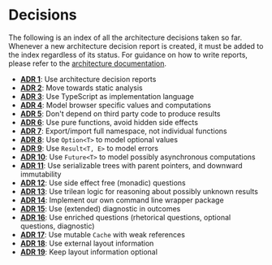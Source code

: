 # Decisions

The following is an index of all the architecture decisions taken so far. Whenever a new architecture decision report is created, it must be added to the index regardless of its status. For guidance on how to write reports, please refer to the [architecture documentation](../architecture.md).

- [**ADR 1**](decisions/adr-001.md): Use architecture decision reports
- [**ADR 2**](decisions/adr-002.md): Move towards static analysis
- [**ADR 3**](decisions/adr-003.md): Use TypeScript as implementation language
- [**ADR 4**](decisions/adr-004.md): Model browser specific values and computations
- [**ADR 5**](decisions/adr-005.md): Don't depend on third party code to produce results
- [**ADR 6**](decisions/adr-006.md): Use pure functions, avoid hidden side effects
- [**ADR 7**](decisions/adr-007.md): Export/import full namespace, not individual functions
- [**ADR 8**](decisions/adr-008.md): Use `Option<T>` to model optional values
- [**ADR 9**](decisions/adr-009.md): Use `Result<T, E>` to model errors
- [**ADR 10**](decisions/adr-010.md): Use `Future<T>` to model possibly asynchronous computations
- [**ADR 11**](decisions/adr-011.md): Use serializable trees with parent pointers, and downward immutability
- [**ADR 12**](decisions/adr-012.md): Use side effect free (monadic) questions
- [**ADR 13**](decisions/adr-013.md): Use trilean logic for reasoning about possibly unknown results
- [**ADR 14**](decisions/adr-014.md): Implement our own command line wrapper package
- [**ADR 15**](decisions/adr-015.md): Use (extended) diagnostic in outcomes
- [**ADR 16**](decisions/adr-016.md): Use enriched questions (rhetorical questions, optional questions, diagnostic)
- [**ADR 17**](decisions/adr-017.md): Use mutable `Cache` with weak references
- [**ADR 18**](decisions/adr-018.md): Use external layout information
- [**ADR 19**](decisions/adr-019.md): Keep layout information optional
